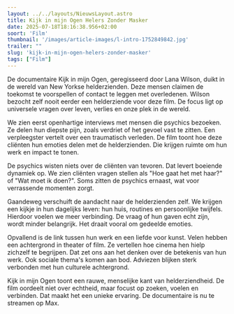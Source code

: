 ```yaml
---
layout: ../../layouts/NieuwsLayout.astro
title: Kijk in mijn Ogen Helers Zonder Masker
date: 2025-07-18T18:16:38.956+02:00
soort: 'Film'
thumbnail: '/images/article-images/l-intro-1752849842.jpg'
trailer: ""
slug: 'kijk-in-mijn-ogen-helers-zonder-masker'
tags: ["Film"]
---
```


De documentaire Kijk in mijn Ogen, geregisseerd door Lana Wilson, duikt in de
wereld van New Yorkse helderzienden. Deze mensen claimen de toekomst te
voorspellen of contact te leggen met overledenen. Wilson bezocht zelf nooit
eerder een helderziende voor deze film. De focus ligt op universele vragen over
leven, verlies en onze plek in de wereld.

We zien eerst openhartige interviews met mensen die psychics bezoeken. Ze delen
hun diepste pijn, zoals verdriet of het gevoel vast te zitten. Een verpleegster
vertelt over een traumatisch verleden. De film toont hoe deze cliënten hun
emoties delen met de helderzienden. Die krijgen ruimte om hun werk en impact te
tonen.

De psychics wisten niets over de cliënten van tevoren. Dat levert boeiende
dynamiek op. We zien cliënten vragen stellen als "Hoe gaat het met haar?" of
"Wat moet ik doen?". Soms zitten de psychics ernaast, wat voor verrassende
momenten zorgt.

Gaandeweg verschuift de aandacht naar de helderzienden zelf. We krijgen een
kijkje in hun dagelijks leven: hun huis, routines en persoonlijke twijfels.
Hierdoor voelen we meer verbinding. De vraag of hun gaven echt zijn, wordt
minder belangrijk. Het draait vooral om gedeelde emoties.

Opvallend is de link tussen hun werk en een liefde voor kunst. Velen hebben een
achtergrond in theater of film. Ze vertellen hoe cinema hen hielp zichzelf te
begrijpen. Dat zet ons aan het denken over de betekenis van hun werk. Ook
sociale thema's komen aan bod. Adviezen blijken sterk verbonden met hun
culturele achtergrond.

Kijk in mijn Ogen toont een rauwe, menselijke kant van helderziendheid. De film
oordeelt niet over echtheid, maar focust op zoeken, voelen en verbinden. Dat
maakt het een unieke ervaring. De documentaire is nu te streamen op Max.
